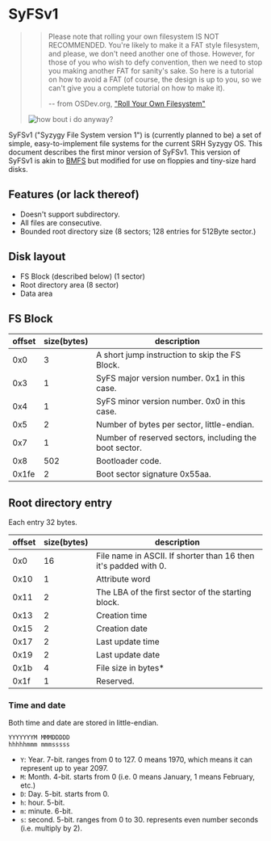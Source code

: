 # SyFSv1


> > Please note that rolling your own filesystem IS NOT RECOMMENDED. You're likely to make it a FAT style filesystem, and please, we don't need another one of those. However, for those of you who wish to defy convention, then we need to stop you making another FAT for sanity's sake. So here is a tutorial on how to avoid a FAT (of course, the design is up to you, so we can't give you a complete tutorial on how to make it). 
> > 
> > -- from OSDev.org, ["Roll Your Own Filesystem"](https://wiki.osdev.org/Roll_Your_Own_Filesystem)
> 
> ![how bout i do anyway?](https://i.kym-cdn.com/photos/images/original/001/094/230/bc1.png)

SyFSv1 ("Syzygy File System version 1") is (currently planned to be) a set of simple, easy-to-implement file systems for the current SRH Syzygy OS. This document describes the first minor version of SyFSv1. This version of SyFSv1 is akin to [BMFS](https://github.com/ReturnInfinity/BMFS) but modified for use on floppies and tiny-size hard disks.

## Features (or lack thereof)

+ Doesn't support subdirectory.
+ All files are consecutive.
+ Bounded root directory size (8 sectors; 128 entries for 512Byte sector.)

## Disk layout

+ FS Block (described below) (1 sector)
+ Root directory area (8 sector) 
+ Data area

## FS Block

|offset|size(bytes)|description|
|--|-|----|
|0x0|3|A short jump instruction to skip the FS Block.|
|0x3|1|SyFS major version number. 0x1 in this case.|
|0x4|1|SyFS minor version number. 0x0 in this case.|
|0x5|2|Number of bytes per sector, little-endian.|
|0x7|1|Number of reserved sectors, including the boot sector.|
|0x8|502|Bootloader code.|
|0x1fe|2|Boot sector signature 0x55aa.


## Root directory entry

Each entry 32 bytes.

|offset|size(bytes)|description|
|-|-|-|
|0x0|16|File name in ASCII. If shorter than 16 then it's padded with 0.|
|0x10|1|Attribute word|
|0x11|2|The LBA of the first sector of the starting block.|
|0x13|2|Creation time|
|0x15|2|Creation date|
|0x17|2|Last update time|
|0x19|2|Last update date|
|0x1b|4|File size in bytes*|
|0x1f|1|Reserved.|

### Time and date

Both time and date are stored in little-endian.

```
YYYYYYYM MMMDDDDD
hhhhhmmm mmmsssss
```

+ `Y`: Year. 7-bit. ranges from 0 to 127. 0 means 1970, which means it can represent up to year 2097.
+ `M`: Month. 4-bit. starts from 0 (i.e. 0 means January, 1 means February, etc.)
+ `D`: Day. 5-bit. starts from 0.
+ `h`: hour. 5-bit.
+ `m`: minute. 6-bit.
+ `s`: second. 5-bit. ranges from 0 to 30. represents even number seconds (i.e. multiply by 2).

